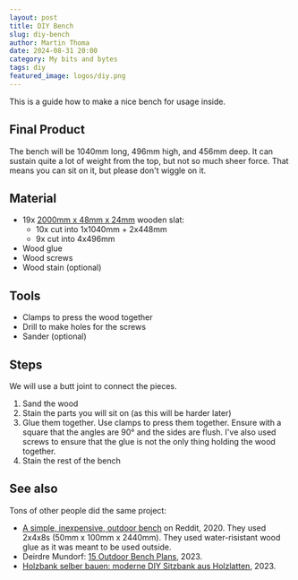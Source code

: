 ```yaml
---
layout: post
title: DIY Bench
slug: diy-bench
author: Martin Thoma
date: 2024-08-31 20:00
category: My bits and bytes
tags: diy
featured_image: logos/diy.png
---
```


This is a guide how to make a nice bench for usage inside.

## Final Product

The bench will be 1040mm long, 496mm high, and 456mm deep.
It can sustain quite a lot of weight from the top, but not so much sheer force.
That means you can sit on it, but please don't wiggle on it.

## Material

* 19x [2000mm x 48mm x 24mm](https://www.globus-baumarkt.de/p/latte-fichte-tanne-feiner-saegeschnitt-200-cm-48-x-24-mm-saegerau-0780050091/) wooden slat:
    * 10x cut into 1x1040mm + 2x448mm
    * 9x cut into 4x496mm
* Wood glue
* Wood screws
* Wood stain (optional)

## Tools

* Clamps to press the wood together
* Drill to make holes for the screws
* Sander (optional)

## Steps

We will use a butt joint to connect the pieces.

1. Sand the wood
2. Stain the parts you will sit on (as this will be harder later)
3. Glue them together. Use clamps to press them together. Ensure with a square
   that the angles are 90° and the sides are flush. I've also used screws to
   ensure that the glue is not the only thing holding the wood together.
4. Stain the rest of the bench

## See also

Tons of other people did the same project:

* [A simple, inexpensive, outdoor bench](https://www.reddit.com/r/DIY/comments/fqy0l7/a_simple_inexpensive_outdoor_bench_you_can_make/) on Reddit, 2020. They used 2x4x8s (50mm x 100mm x 2440mm). They used water-risistant wood glue as it was meant to be used outside.
* Deirdre Mundorf: [15 Outdoor Bench Plans](https://www.bobvila.com/articles/outdoor-bench-plans/), 2023.
* [Holzbank selber bauen: moderne DIY Sitzbank aus Holzlatten](https://timbertime.de/holzbank-selber-bauen-moderne-diy-sitzbank-aus-holzlatten/), 2023.
